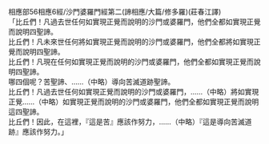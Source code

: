 相應部56相應6經/沙門婆羅門經第二(諦相應/大篇/修多羅)(莊春江譯)  
「比丘們！凡過去世任何如實現正覺而說明的沙門或婆羅門，他們全都如實現正覺而說明四聖諦。  
比丘們！凡未來世任何將如實現正覺而說明的沙門或婆羅門，他們全都將如實現正覺而說明四聖諦。  
比丘們！凡現在任何如實現正覺而說明的沙門或婆羅門，他們全都如實現正覺而說明四聖諦。  
哪四個呢？苦聖諦、……（中略）導向苦滅道跡聖諦。  
比丘們！凡過去世任何如實現正覺而說明的沙門或婆羅門，……（中略）將如實現正覺……（中略）如實現正覺而說明的沙門或婆羅門，他們全都如實現正覺而說明這四聖諦。  
比丘們！因此，在這裡，『這是苦』應該作努力，……（中略）『這是導向苦滅道跡』應該作努力。」  
  
  
